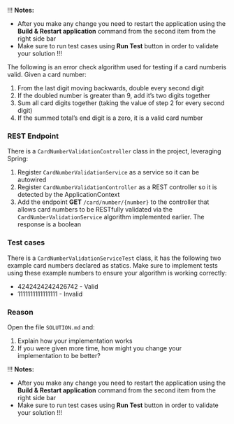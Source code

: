 !!!
**Notes:**
* After you make any change you need to restart the application using the **Build & Restart application** command from the second item from the right side bar
* Make sure to run test cases using **Run Test** button in order to validate your solution
!!!
  
The following is an error check algorithm used for testing if a card numberis valid. Given a card number:
1. From the last digit moving backwards, double every second digit
2. If the doubled number is greater than 9, add it’s two digits together
3. Sum all card digits together (taking the value of step 2 for every second digit)
4. If the summed total’s end digit is a zero, it is a valid card number
  
### REST Endpoint
There is a ```CardNumberValidationController``` class in the project, leveraging Spring:
  
1. Register ```CardNumberValidationService``` as a service so it can be autowired
2. Register ```CardNumberValidationController``` as a REST controller so it is detected by the ApplicationContext
3. Add the endpoint **GET** `/card/number/{number}` to the controller that allows card numbers to be RESTfully validated via the ```CardNumberValidationService``` algorithm implemented earlier. The response is a boolean
  
### Test cases
There is a ```CardNumberValidationServiceTest``` class, it has the following two example card numbers declared as statics. Make sure to implement tests using these example numbers to ensure your algorithm is working correctly:  
  
* 4242424242426742 - Valid
* 1111111111111111 - Invalid
  
### Reason  
Open the file `SOLUTION.md` and:
1. Explain how your implementation works
2. If you were given more time, how might you change your implementation to be better?

!!!
**Notes:**
* After you make any change you need to restart the application using the **Build & Restart application** command from the second item from the right side bar
* Make sure to run test cases using **Run Test** button in order to validate your solution
!!!
